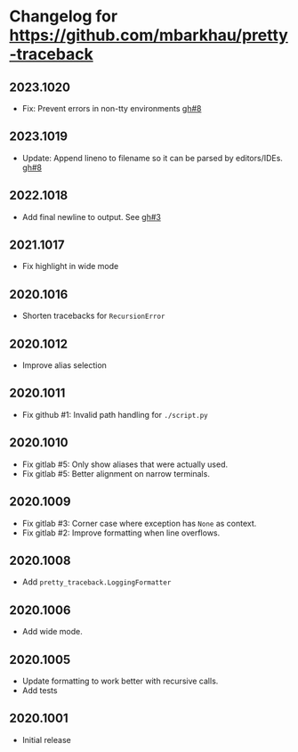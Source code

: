 # Changelog for https://github.com/mbarkhau/pretty-traceback

## 2023.1020

- Fix: Prevent errors in non-tty environments [gh#8][gh8]

[gh9]: https://github.com/mbarkhau/pretty-traceback/issues/9


## 2023.1019

- Update: Append lineno to filename so it can be parsed by editors/IDEs. [gh#8][gh8]

[gh8]: https://github.com/mbarkhau/pretty-traceback/pull/8


## 2022.1018

- Add final newline to output. See [gh#3][gh3]

[gh3]: https://github.com/mbarkhau/pretty-traceback/issues/3


## 2021.1017

- Fix highlight in wide mode


## 2020.1016

- Shorten tracebacks for `RecursionError`


## 2020.1012

- Improve alias selection


## 2020.1011

- Fix github #1: Invalid path handling for `./script.py`


## 2020.1010

- Fix gitlab #5: Only show aliases that were actually used.
- Fix gitlab #5: Better alignment on narrow terminals.


## 2020.1009

- Fix gitlab #3: Corner case where exception has `None` as context.
- Fix gitlab #2: Improve formatting when line overflows.


## 2020.1008

- Add `pretty_traceback.LoggingFormatter`


## 2020.1006

- Add wide mode.


## 2020.1005

- Update formatting to work better with recursive calls.
- Add tests


## 2020.1001

- Initial release
